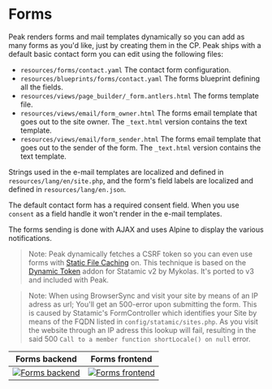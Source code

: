 # Forms

Peak renders forms and mail templates dynamically so you can add as many forms as you'd like, just by creating them in the CP. Peak ships with a default basic contact form you can edit using the following files:

* `resources/forms/contact.yaml` The contact form configuration.
* `resources/blueprints/forms/contact.yaml` The forms blueprint defining all the fields.
* `resources/views/page_builder/_form.antlers.html` The forms template file.
* `resources/views/email/form_owner.html` The forms email template that goes out to the site owner. The `_text.html` version contains the text template.
* `resources/views/email/form_sender.html` The forms email template that goes out to the sender of the form. The `_text.html` version contains the text template.

Strings used in the e-mail templates are localized and defined in `resources/lang/en/site.php`, and the form's field labels are localized and defined in `resources/lang/en.json`.

The default contact form has a required consent field. When you use `consent` as a field handle it won't render in the e-mail templates.

The forms sending is done with AJAX and uses Alpine to display the various notifications. 

> Note: Peak dynamically fetches a CSRF token so you can even use forms with [Static File Caching](https://statamic.dev/static-caching) on. This technique is based on the [Dynamic Token](https://statamic.com/addons/mykolas-mankevicius/dynamic-token) addon for Statamic v2 by Mykolas. It's ported to v3 and included with Peak.

> Note: When using BrowserSync and visit your site by means of an IP adress as url; You'll get an 500-error upon submitting the form. This is caused by Statamic's FormController which identifies your Site by means of the FQDN listed in `config/statamic/sites.php`. As you visit the website through an IP adress this lookup will fail, resulting in the said 500 `Call to a member function shortLocale() on null` error.

| Forms backend | Forms frontend  |
|---|---|
| [![Forms backend](https://cdn.studio1902.nl/assets/statamic-peak/screenshots/v1.18.8/forms-backend.png)](https://cdn.studio1902.nl/assets/statamic-peak/screenshots/v1.18.8/forms-backend.png) | [![Forms frontend](https://cdn.studio1902.nl/assets/statamic-peak/screenshots/v1.18.15/forms-frontend.png)](https://cdn.studio1902.nl/assets/statamic-peak/screenshots/v1.18.15/forms-frontend.png) |